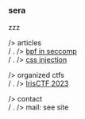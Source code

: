 ### sera
zzz

/> articles <br>
/ . /> [bpf in seccomp](https://seraphin.xyz/articles/seccomp.html) <br>
/ . /> [css injection](https://seraphin.xyz/articles/cssinjection.html)

/> organized ctfs <br>
/ . /> [IrisCTF 2023](https://github.com/IrisSec/IrisCTF-2023-Challenges)

/> contact <br>
/ . /> mail: see site
